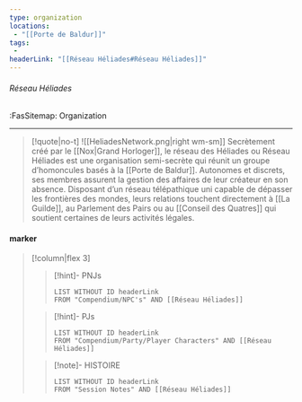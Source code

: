 ```yaml
---
type: organization
locations:
 - "[[Porte de Baldur]]"
tags:
 - 
headerLink: "[[Réseau Héliades#Réseau Héliades]]"
---
```


###### Réseau Héliades
<span class="sub2">:FasSitemap: Organization</span>
___

> [!quote|no-t]
>![[HeliadesNetwork.png|right wm-sm]]
>Secrètement créé par le [[Nox|Grand Horloger]], le réseau des Héliades ou Réseau Héliades est une organisation semi-secrète qui réunit un groupe d’homoncules basés à la [[Porte de Baldur]]. Autonomes et discrets, ses membres assurent la gestion des affaires de leur créateur en son absence. Disposant d’un réseau télépathique uni capable de dépasser les frontières des mondes, leurs relations touchent directement à [[La Guilde]], au Parlement des Pairs ou au [[Conseil des Quatres]] qui soutient certaines de leurs activités légales.

#### marker
> [!column|flex 3]
>>[!hint]- PNJs
>>```dataview
>>LIST WITHOUT ID headerLink
>>FROM "Compendium/NPC's" AND [[Réseau Héliades]]
>
>>[!hint]- PJs
>>```dataview
>>LIST WITHOUT ID headerLink
>>FROM "Compendium/Party/Player Characters" AND [[Réseau Héliades]]
>
>>[!note]- HISTOIRE
>>```dataview
>>LIST WITHOUT ID headerLink
>>FROM "Session Notes" AND [[Réseau Héliades]]